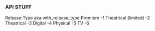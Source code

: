 ### API STUFF

Release Type aka with_release_type
Premiere -1
Theatrical (limited) -2
Theatrical -3
Digital -4
Physical -5
TV -6
